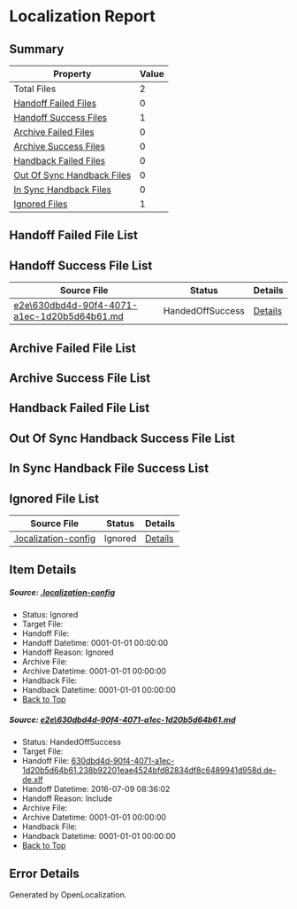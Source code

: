 # <a name='report-top'></a> Localization Report

## Summary
 Property | Value 
 -------- | ----- 
 Total Files | 2
[ Handoff Failed Files ](#handoff-failed-list)| 0
[ Handoff Success Files ](#handoff-success-list)| 1
[ Archive Failed Files ](#archive-failed-list)| 0
[ Archive Success Files ](#archive-success-list)| 0
[ Handback Failed Files ](#handback-failed-list)| 0
[ Out Of Sync Handback Files ](#outofsync-handback-success-list)| 0
[ In Sync Handback Files ](#insync-handback-success-list)| 0
[ Ignored Files ](#ignored-list)| 1

## <a name='handoff-failed-list'></a> Handoff Failed File List

## <a name='handoff-success-list'></a> Handoff Success File List
 Source File | Status | Details 
 ----------- | ------ | ------- 
 [e2e\630dbd4d-90f4-4071-a1ec-1d20b5d64b61.md](https://github.com/OpenLocalizationTestOrg/oltest/blob/cb57440904c40b52b42d4cc845e540597e47f80f/e2e/630dbd4d-90f4-4071-a1ec-1d20b5d64b61.md) | HandedOffSuccess | [Details](#bf4bdc685e1c6600678c8cff9c713d282456b0851)

## <a name='archive-failed-list'></a> Archive Failed File List

## <a name='archive-success-list'></a> Archive Success File List

## <a name='handback-failed-list'></a> Handback Failed File List

## <a name='outofsync-handback-success-list'></a> Out Of Sync Handback Success File List

## <a name='insync-handback-success-list'></a> In Sync Handback File Success List

## <a name='ignored-list'></a> Ignored File List
 Source File | Status | Details 
 ----------- | ------ | ------- 
 [.localization-config](https://github.com/OpenLocalizationTestOrg/oltest/blob/cb57440904c40b52b42d4cc845e540597e47f80f/.localization-config) | Ignored | [Details](#3d4f252ac210baf56311d7e97dcc2db10974dbd20)

## Item Details
##### <a name='3d4f252ac210baf56311d7e97dcc2db10974dbd20'></a> Source: [.localization-config](https://github.com/OpenLocalizationTestOrg/oltest/blob/cb57440904c40b52b42d4cc845e540597e47f80f/.localization-config)
* Status: Ignored
* Target File: 
* Handoff File: 
* Handoff Datetime: 0001-01-01 00:00:00
* Handoff Reason: Ignored
* Archive File: 
* Archive Datetime: 0001-01-01 00:00:00
* Handback File: 
* Handback Datetime: 0001-01-01 00:00:00
* [Back to Top](#report-top)

##### <a name='bf4bdc685e1c6600678c8cff9c713d282456b0851'></a> Source: [e2e\630dbd4d-90f4-4071-a1ec-1d20b5d64b61.md](https://github.com/OpenLocalizationTestOrg/oltest/blob/cb57440904c40b52b42d4cc845e540597e47f80f/e2e/630dbd4d-90f4-4071-a1ec-1d20b5d64b61.md)
* Status: HandedOffSuccess
* Target File: 
* Handoff File: [630dbd4d-90f4-4071-a1ec-1d20b5d64b61.238b92201eae4524bfd82834df8c6489941d958d.de-de.xlf](https://github.com/OpenLocalizationTestOrg/olhandoff-e2e/blob/45e2a740150fdc631e3ee42297546d17de159a07/ol-handoff/OpenLocalizationTestOrg/oltest-dede-fly/ci/ht/630dbd4d-90f4-4071-a1ec-1d20b5d64b61.238b92201eae4524bfd82834df8c6489941d958d.de-de.xlf)
* Handoff Datetime: 2016-07-09 08:36:02
* Handoff Reason: Include
* Archive File: 
* Archive Datetime: 0001-01-01 00:00:00
* Handback File: 
* Handback Datetime: 0001-01-01 00:00:00
* [Back to Top](#report-top)


## Error Details

Generated by OpenLocalization.
